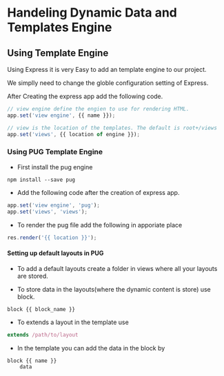 # Handeling Dynamic Data and Templates Engine

## Using Template Engine

Using Express it is very Easy to add an template engine to our project.

We simplly need to change the globle configuration setting of Express.

After Creating the express app add the following code.

```js
// view engine define the engien to use for rendering HTML.
app.set('view engine', {{ name }});

// view is the location of the templates. The default is root+/views
app.set('views', {{ location of engine }});
```

### Using PUG Template Engine

- First install the pug engine

```
npm install --save pug
```

- Add the following code after the creation of express app.

```js
app.set('view engine', 'pug');
app.set('views', 'views');
```

- To render the pug file add the following in apporiate place

```js
res.render('{{ location }}');
```

#### Setting up default layouts in PUG

- To add a default layouts create a folder in views where all your layouts are stored.

- To store data in the layouts(where the dynamic content is store) use block.

```
block {{ block_name }}
```

- To extends a layout in the template use

```js
extends /path/to/layout
```

- In the template you can add the data in the block by

```
block {{ name }}
	data
```
